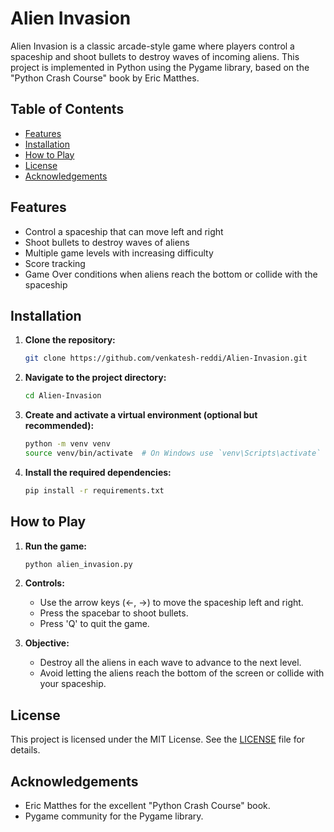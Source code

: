 # Alien Invasion

Alien Invasion is a classic arcade-style game where players control a spaceship and shoot bullets to destroy waves of incoming aliens. This project is implemented in Python using the Pygame library, based on the "Python Crash Course" book by Eric Matthes.

## Table of Contents
- [Features](#features)
- [Installation](#installation)
- [How to Play](#how-to-play)
- [License](#license)
- [Acknowledgements](#acknowledgements)

## Features
- Control a spaceship that can move left and right
- Shoot bullets to destroy waves of aliens
- Multiple game levels with increasing difficulty
- Score tracking
- Game Over conditions when aliens reach the bottom or collide with the spaceship

## Installation
1. **Clone the repository:**
   ```bash
   git clone https://github.com/venkatesh-reddi/Alien-Invasion.git
   ```
2. **Navigate to the project directory:**
   ```bash
   cd Alien-Invasion
   ```
3. **Create and activate a virtual environment (optional but recommended):**
   ```bash
   python -m venv venv
   source venv/bin/activate  # On Windows use `venv\Scripts\activate`
   ```
4. **Install the required dependencies:**
   ```bash
   pip install -r requirements.txt
   ```

## How to Play
1. **Run the game:**
   ```bash
   python alien_invasion.py
   ```
2. **Controls:**
   - Use the arrow keys (←, →) to move the spaceship left and right.
   - Press the spacebar to shoot bullets.
   - Press 'Q' to quit the game.

3. **Objective:**
   - Destroy all the aliens in each wave to advance to the next level.
   - Avoid letting the aliens reach the bottom of the screen or collide with your spaceship.

## License
This project is licensed under the MIT License. See the [LICENSE](LICENSE) file for details.

## Acknowledgements
- Eric Matthes for the excellent "Python Crash Course" book.
- Pygame community for the Pygame library.

